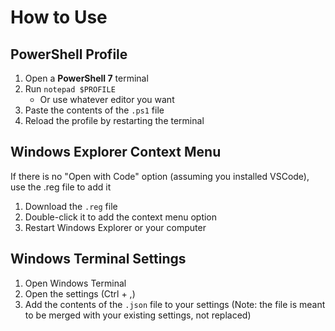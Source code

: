 # How to Use

## PowerShell Profile

1. Open a **PowerShell 7** terminal
2. Run `notepad $PROFILE`
   - Or use whatever editor you want
3. Paste the contents of the `.ps1` file
4. Reload the profile by restarting the terminal

## Windows Explorer Context Menu

If there is no "Open with Code" option (assuming you installed VSCode), use the .reg file to add it

1. Download the `.reg` file
2. Double-click it to add the context menu option
3. Restart Windows Explorer or your computer

## Windows Terminal Settings

1. Open Windows Terminal
2. Open the settings (Ctrl + ,)
3. Add the contents of the `.json` file to your settings (Note: the file is meant to be merged with your existing settings, not replaced)
